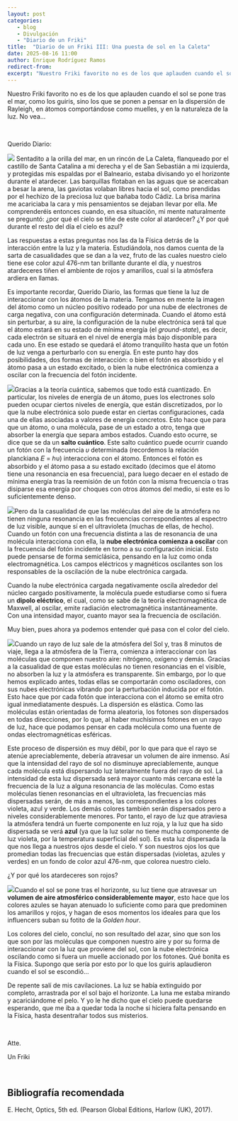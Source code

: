 ```yaml
---
layout: post
categories: 
   - blog 
   - Divulgación 
   - "Diario de un Friki"
title:  "Diario de un Friki III: Una puesta de sol en la Caleta"
date: 2025-08-16 11:00
author: Enrique Rodríguez Ramos
redirect-from:
excerpt: "Nuestro Friki favorito no es de los que aplauden cuando el sol se pone tras el mar, como los guiris, sino los que se ponen a pensar en la dispersión de Rayleigh, en átomos comportándose como muelles, y en la naturaleza de la luz. No vea…"
---
```


<section class="blog">

<p class="clearfix">
   Nuestro Friki favorito no es de los que aplauden cuando el sol se pone tras el mar, como los guiris, sino los que se ponen a pensar en la dispersión de Rayleigh, en átomos comportándose como muelles, y en la naturaleza de la luz. No vea…
</p>

<br>

<p>
Querido Diario:
</p>

<p>
<img class="img-left" src="/img/blog/Atardecer-romantico-en-La-Caleta-Cadiz.jpg"> Sentadito a la orilla del mar, en un rincón de La Caleta, flanqueado por el castillo de Santa Catalina a mi derecha y el de San Sebastián a mi izquierda, y protegidas mis espaldas por el Balneario, estaba divisando yo el horizonte durante el atardecer. Las barquillas flotaban en las aguas que se acercaban a besar la arena, las gaviotas volaban libres hacia el sol, como prendidas por el hechizo de la preciosa luz que bañaba todo Cádiz. La brisa marina me acariciaba la cara y mis pensamientos se dejaban llevar por ella. Me comprenderéis entonces cuando, en esa situación, mi mente naturalmente se preguntó: ¿por qué el cielo se tiñe de este color al atardecer? ¿Y por qué durante el resto del día el cielo es azul?
</p>

<p>
Las respuestas a estas preguntas nos las da la Física detrás de la interacción entre la luz y la materia. Estudiándola, nos damos cuenta de la sarta de casualidades que se dan a la vez, fruto de las cuales nuestro cielo tiene ese color azul 476-nm tan brillante durante el día, y nuestros atardeceres tiñen el ambiente de rojos y amarillos, cual si la atmósfera ardiera en llamas.
</p>

<p>
Es importante recordar, Querido Diario, las formas que tiene la luz de interaccionar con los átomos de la materia. Tengamos en mente la imagen del átomo como un núcleo positivo rodeado por una nube de electrones de carga negativa, con una configuración determinada. Cuando el átomo está sin perturbar, a su aire, la configuración de la nube electrónica será tal que el átomo estará en su estado de mínima energía (el <i>ground-state</i>), es decir, cada electrón se situará en el nivel de energía más bajo disponible para cada uno. En ese estado se quedará el átomo tranquilito hasta que un fotón de luz venga a perturbarlo con su energía. En este punto hay dos posibilidades, dos formas de interacción: o bien el fotón es absorbido y el átomo pasa a un estado excitado, o bien la nube electrónica comienza a oscilar con la frecuencia del fotón incidente.
</p>

<p>
<img class="img-right" src="/img/blog/salto cuantico.jpg">Gracias a la teoría cuántica, sabemos que todo está cuantizado. En particular, los niveles de energía de un átomo, pues los electrones solo pueden ocupar ciertos niveles de energía, que están discretizados, por lo que la nube electrónica solo puede estar en ciertas configuraciones, cada una de ellas asociadas a valores de energía concretos. Esto hace que para que un átomo, o una molécula, pase de un estado a otro, tenga que absorber la energía que separa ambos estados. Cuando esto ocurre, se dice que se da un <b>salto cuántico</b>. Este salto cuántico puede ocurrir cuando un fotón con la frecuencia 𝜐 determinada (recordemos la relación planckiana 𝐸 = ℎυ) interacciona con el átomo. Entonces el fotón es absorbido y el átomo pasa a su estado 
excitado (decimos que el átomo tiene una resonancia en esa frecuencia), para luego decaer en el estado de mínima energía tras la reemisión de un fotón con la misma frecuencia o tras disiparse esa energía por choques con otros átomos del medio, si este es lo suficientemente denso.
</p>

<p>   
<img class="img-left" src="/img/blog/oscilador.jpg">Pero da la casualidad de que las moléculas del aire de la atmósfera no tienen ninguna 
resonancia en las frecuencias correspondientes al espectro de luz visible, aunque sí en el 
ultravioleta (muchas de ellas, de hecho). Cuando un fotón con una frecuencia distinta a las de 
resonancia de una molécula interacciona con ella, la <b>nube electrónica comienza a oscilar</b> con 
la frecuencia del fotón incidente en torno a su configuración 
inicial. Esto puede pensarse de forma semiclásica, pensando 
en la luz como onda electromagnética. Los campos eléctricos y 
magnéticos oscilantes son los responsables de la oscilación de 
la nube electrónica cargada. 
</p>


<p>
Cuando la nube electrónica cargada negativamente oscila 
alrededor del núcleo cargado positivamente, la molécula 
puede estudiarse como si fuera un <b>dipolo eléctrico</b>, el cual, 
como se sabe de la teoría electromagnética de Maxwell, al 
oscilar, emite radiación electromagnética instantáneamente. 
Con una intensidad mayor, cuanto mayor sea la frecuencia de 
oscilación. 
</p>

<p>
Muy bien, pues ahora ya podemos entender qué pasa con el color del cielo. 
</p>

<p>
<img class="img-right" src="/img/blog/fuente.jpg">Cuando un rayo de luz sale de la atmósfera del Sol y, tras 8 minutos de viaje, llega a la 
atmósfera de la Tierra, comienza a interaccionar con las moléculas que componen nuestro 
aire: nitrógeno, oxígeno y demás. Gracias a la casualidad de que estas moléculas no tienen 
resonancias en el visible, no absorben la luz y la atmósfera es transparente. Sin embargo, por 
lo que hemos explicado antes, todas ellas se comportarán como osciladores, con sus nubes 
electrónicas vibrando por la perturbación inducida por el fotón. Esto hace que por cada fotón 
que interacciona con el átomo se emita otro igual 
inmediatamente después. La dispersión es elástica. 
Como las moléculas están orientadas de forma aleatoria, 
los fotones son dispersados en todas direcciones, por lo 
que, al haber muchísimos fotones en un rayo de luz, 
hace que podamos pensar en cada molécula como una 
fuente de ondas electromagnéticas esféricas. 
</p>

<p>
Este proceso de dispersión es muy débil, por lo que para que el rayo se atenúe 
apreciablemente, debería atravesar un volumen de aire inmenso. Así que la intensidad del 
rayo de sol no disminuye apreciablemente, aunque cada molécula está dispersando luz 
lateralmente fuera del rayo de sol. La intensidad de esta luz dispersada será mayor cuanto más 
cercana esté la frecuencia de la luz a alguna resonancia de las moléculas. Como estas 
moléculas tienen resonancias en el ultravioleta, las frecuencias más dispersadas serán, de más 
a menos, las correspondientes a los colores violeta, azul y verde. Los demás colores también 
serán dispersados pero a niveles considerablemente menores. Por tanto, el rayo de luz que 
atraviesa la atmósfera tendrá un fuerte componente en luz roja, y la luz que ha sido dispersada 
se verá <b>azul</b> (ya que la luz solar no tiene mucha componente de luz violeta, por la temperatura 
superficial del sol). Es esta luz dispersada la que nos llega a nuestros ojos desde el cielo. Y son 
nuestros ojos los que promedian todas las frecuencias que están dispersadas (violetas, azules y 
verdes) en un fondo de color azul 476-nm, que colorea nuestro cielo.
</p>

<p>
¿Y por qué los atardeceres son rojos? 
</p>

<p>
<img class="img-left" src="/img/blog/atardecer.jpg">Cuando el sol se pone tras el horizonte, su luz tiene 
que atravesar un <b>volumen de aire atmosférico 
considerablemente mayor</b>, esto hace que los colores 
azules se hayan atenuado lo suficiente como para que 
predominen los amarillos y rojos, y hagan de esos 
momentos los ideales para que los influencers suban 
su fotito de la <i>Golden hour</i>.
</p>

<p>
Los colores del cielo, concluí, no son resultado del azar, sino que son los que son por las 
moléculas que componen nuestro aire y por su forma de interaccionar con la luz que proviene 
del sol, con la nube electrónica oscilando como si fuera un muelle accionado por los fotones. 
Qué bonita es la Física. Supongo que sería por esto por lo que los guiris aplaudieron cuando el sol se escondió... 
</p>

<p>
De repente salí de mis cavilaciones. La luz se había extinguido por completo, arrastrada por el 
sol bajo el horizonte. La luna me estaba mirando y acariciándome el pelo. Y yo le he dicho que 
el cielo puede quedarse esperando, que me iba a quedar toda la noche si hiciera falta 
pensando en la Física, hasta desentrañar todos sus misterios.
</p>

<br>

<p>
Atte.
</p>

<p>
Un Friki 
</p>

<br>

<p>
<h2>Bibliografía recomendada</h2>
</p>

<p>
E. Hecht, Optics, 5th ed. (Pearson Global Editions, Harlow (UK), 2017).
</p>

</section>

